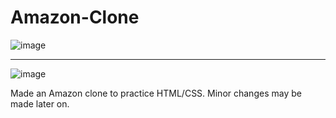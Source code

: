 # Amazon-Clone
![image](https://github.com/rainingrina/Amazon-Clone/assets/140249054/9297906f-c77f-4921-8528-52ff92d98f84)
****
![image](https://github.com/rainingrina/Amazon-Clone/assets/140249054/a93b16f7-fa2a-4020-a289-5b3fda60f1ee)

Made an Amazon clone to practice HTML/CSS. Minor changes may be made later on.

